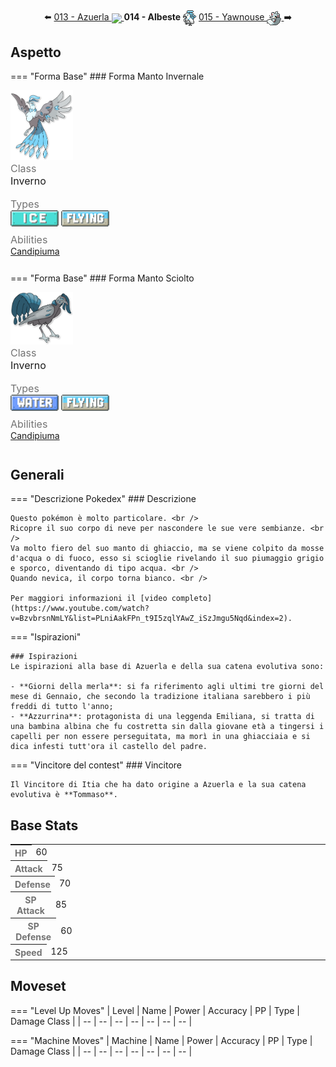 <div style="text-align: center; margin-bottom: 20px;">
  ⬅️ 
  <a href="https://avventureaditia.github.io/itia-wiki/pokemon/013-azuerla/">013 - Azuerla
    <img src="../../img/icon/azuerla.png" style="vertical-align: middle;">
  </a>
  <strong>014 - Albeste</strong> 
  <img src="../../img/icon/albeste.png" style="vertical-align: middle;">
  <a href="https://avventureaditia.github.io/itia-wiki/pokemon/015-yawnouse/">015 - Yawnouse
    <img src="../../img/icon/yawnouse.png" style="vertical-align: middle;">
  </a>
  ➡️
</div>


## Aspetto

=== "Forma Base"
    ### Forma Manto Invernale
    <div class="pokemon-attribute-container">
      <img src="../../img/pokemon/albeste.png" width="100"/>
      <div style="display: grid; grid-template-rows: 1fr 1fr 1fr; row-gap: 0.5rem;">
        <div class="pokemon-attribute">
        <p style="color: #737373; margin: 0px;  font-weight: normal; font-size:16px; align-self: center;">Class</p>
        <div class="attribute-value">
          <p style="margin: 0px;  font-weight: normal; font-size:16px; align-self: center;">Inverno</p>
        </div>
      </div>
        <div class="pokemon-attribute">
          <p style="color: #737373; margin: 0px; font-weight: normal; font-size: 16px; align-self: center;">Types</p>
          <div class="attribute-value" style="column-gap: 0.5rem;">
            <img src='../../img/types/ice.png' style='width: 77px; height: 26px;'/>
            <img src='../../img/types/flying.png' style='width: 77px; height: 26px;'/>
          </div>
        </div>
        <div class="pokemon-attribute">
          <p style="color: #737373; margin: 0px;  font-weight: normal; font-size:16px; align-self: center;">Abilities</p>
          <div class="attribute-value">
            <a href='' title="Se il Pokémon viene colpito da mosse di tipo Acqua o Fuoco, il manto di neve che ricopre il suo corpo si scioglie e il Pokémon cambia forma.
            Sotto la neve riesce a recuperare il suo manto.">Candipiuma</a>
          </div>
        </div>
        <div style="display: none;" class="hidden-pokemon-attribute">
          <p style="color: #737373; margin: 0px;  font-weight: normal; font-size:15px; align-self: center;">Hidden Ability</p>
          <div class="attribute-value">
          </div>
        </div>
      </div>
    </div>

=== "Forma Base"
    ### Forma Manto Sciolto
    <div class="pokemon-attribute-container">
      <img src="../../img/pokemon/albeste-bagnata.png" width="100"/>
      <div style="display: grid; grid-template-rows: 1fr 1fr 1fr; row-gap: 0.5rem;">
        <div class="pokemon-attribute">
        <p style="color: #737373; margin: 0px;  font-weight: normal; font-size:16px; align-self: center;">Class</p>
        <div class="attribute-value">
          <p style="margin: 0px;  font-weight: normal; font-size:16px; align-self: center;">Inverno</p>
        </div>
      </div>
        <div class="pokemon-attribute">
          <p style="color: #737373; margin: 0px; font-weight: normal; font-size: 16px; align-self: center;">Types</p>
          <div class="attribute-value" style="column-gap: 0.5rem;">
            <img src='../../img/types/water.png' style='width: 77px; height: 26px;'/>
            <img src='../../img/types/flying.png' style='width: 77px; height: 26px;'/>
          </div>
        </div>
        <div class="pokemon-attribute">
          <p style="color: #737373; margin: 0px;  font-weight: normal; font-size:16px; align-self: center;">Abilities</p>
          <div class="attribute-value">
            <a href='' title="Se il Pokémon viene colpito da mosse di tipo Acqua o Fuoco, il manto di neve che ricopre il suo corpo si scioglie e il Pokémon cambia forma.
            Sotto la neve riesce a recuperare il suo manto.">Candipiuma</a>
          </div>
        </div>
        <div style="display: none;" class="hidden-pokemon-attribute">
          <p style="color: #737373; margin: 0px;  font-weight: normal; font-size:15px; align-self: center;">Hidden Ability</p>
          <div class="attribute-value">
          </div>
        </div>
      </div>
    </div>

## Generali

=== "Descrizione Pokedex"
    ### Descrizione

    Questo pokémon è molto particolare. <br />
    Ricopre il suo corpo di neve per nascondere le sue vere sembianze. <br />
    Va molto fiero del suo manto di ghiaccio, ma se viene colpito da mosse d'acqua o di fuoco, esso si scioglie rivelando il suo piumaggio grigio e sporco, diventando di tipo acqua. <br />
    Quando nevica, il corpo torna bianco. <br />

    Per maggiori informazioni il [video completo](https://www.youtube.com/watch?v=BzvbrsnNmLY&list=PLniAakFPn_t9I5zqlYAwZ_iSzJmgu5Nqd&index=2).

=== "Ispirazioni"

    ### Ispirazioni
    Le ispirazioni alla base di Azuerla e della sua catena evolutiva sono:
    
    - **Giorni della merla**: si fa riferimento agli ultimi tre giorni del mese di Gennaio, che secondo la tradizione italiana sarebbero i più freddi di tutto l'anno;
    - **Azzurrina**: protagonista di una leggenda Emiliana, si tratta di una bambina albina che fu costretta sin dalla giovane età a tingersi i capelli per non essere perseguitata, ma morì in una ghiacciaia e si dica infesti tutt'ora il castello del padre.

=== "Vincitore del contest"
    ### Vincitore

    Il Vincitore di Itia che ha dato origine a Azuerla e la sua catena evolutiva è **Tommaso**.


## Base Stats
<table style="width: 100%">
  <tbody style="width: 100%;">
    <tr style="display: flex; align-items: center;">
      <th style="color: #737373;" >HP</th>
      <td style="border-top: none; width: 70px">60</td>
      <td style="width: 100%; min-width: 450px; border-top: none;">
        <div style="width: 23%;" class="ranking-bar rank-3">
        </div>
      </td>
    </tr>
    <tr style="display: flex; align-items: center;">
      <th style="color: #737373;">Attack</th>
      <td style="border-top: none; width: 70px">75</td>
      <td style="width: 100%; min-width: 450px; border-top: none;">
        <div style="width: 29%;" class="ranking-bar rank-3">
        </div>
      </td>
    </tr>
    <tr style="display: flex; align-items: center;">
      <th style="color: #737373;">Defense</th>
      <td style="border-top: none; width: 70px">70</td>
      <td style="width: 100%; min-width: 450px; border-top: none;">
        <div style="width: 27%;" class="ranking-bar rank-3">
        </div>
      </td>
    </tr>
    <tr style="display: flex; align-items: center;">
      <th style="color: #737373;">SP Attack</th>
      <td style="border-top: none; width: 70px">85</td>
      <td style="width: 100%; min-width: 450px; border-top: none;">
        <div style="width: 33%;" class="ranking-bar rank-4">
        </div>
      </td>
    </tr>
    <tr style="display: flex; align-items: center;">
      <th style="color: #737373;">SP Defense</th>
      <td style="border-top: none; width: 70px">60</td>
      <td style="width: 100%; min-width: 450px; border-top: none;">
        <div style="width: 23%;" class="ranking-bar rank-3">
        </div>
      </td>
    </tr>
    <tr style="display: flex; align-items: center;">
      <th style="color: #737373;">Speed</th>
      <td style="border-top: none; width: 70px">125</td>
      <td style="width: 100%; min-width: 450px; border-top: none;">
        <div style="width: 49%;" class="ranking-bar rank-5">
        </div>
      </td>
    </tr>
  </tbody>
</table>





## Moveset

=== "Level Up Moves"
    | Level | Name | Power | Accuracy | PP | Type | Damage Class |
        | -- | -- | -- | -- | -- | -- | -- |
        
        

=== "Machine Moves"
    | Machine | Name | Power | Accuracy | PP | Type | Damage Class |
        | -- | -- | -- | -- | -- | -- | -- |
        
        
